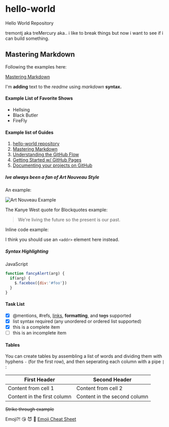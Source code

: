 # hello-world
Hello World Repository

tremontj aka treMercury aka.. i like to break things but now i want to 
  see if i can build something. 

## Mastering Markdown

  Following the examples here:
  
  [Mastering Markdown](https://guides.github.com/features/mastering-markdown/)
    
  I'm **adding** text to the *readme* using _markdown_ __syntax.__
  
#### Example List of Favorite Shows
  
  * Hellsing
  * Black Butler
  * FireFly 
    
#### Example list of Guides
  
1. [hello-world repository](https://guides.github.com/activities/hello-world/)
1. [Mastering Markdown](https://guides.github.com/features/mastering-markdown/)
1. [Understanding the GitHub Flow](https://guides.github.com/introduction/flow/)
1. [Getting Started w/ GitHub Pages](https://guides.github.com/features/pages/)
1. [Documenting your projects on GitHub](https://guides.github.com/features/wikis/)
    
##### Ive always been a fan of Art Nouveau Style
  An example:
  
  ![Art Nouveau Example](http://leitorcabuloso.com.br/wp-content/uploads/2016/01/Art_nouveau_illustrations12.jpg)
  
The Kanye West quote for Blockquotes example:
  
   > We're living the future so
   > the present is our past.
    
Inline code example:
    
   I think you should use an `<addr>` element here instead.

##### Syntax Highlighting

JavaScript

```javascript
function fancyAlert(arg) {
  if(arg) {
    $.facebox({div:'#foo'})
  }
}
```

#### Task List

- [x] @mentions, #refs, [links](), **formatting**, and <del>tags</del> supported
- [x] list syntax required (any unordered or ordered list supported)
- [x] this is a complete item
- [ ] this is an incomplete item

#### Tables

You can create tables by assembling a list of words and dividing them with hyphens
`-` (for the first row), and then seperating each column with a pipe `|` :

First Header | Second Header
------------ | -------------
Content from cell 1 | Content from cell 2
Content in the first column | Content in the second column

~~Strike through example~~

Emoji?! :kissing_heart: :smiling_imp: :purple_heart:
[Emoji Cheat Sheet](https://www.webpagefx.com/tools/emoji-cheat-sheet/)
